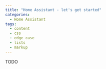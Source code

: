 ```yaml
---
title: "Home Assistant - let's get started"
categories:
  - Home Assistant
tags:
  - content
  - css
  - edge case
  - lists
  - markup
---
```




TODO
